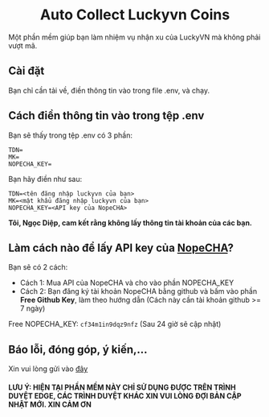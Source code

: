 <h1 align="center">Auto Collect Luckyvn Coins</h1>
Một phần mềm giúp bạn làm nhiệm vụ nhận xu của LuckyVN mà không phải vượt mã.

## Cài đặt
Bạn chỉ cần tải về, điền thông tin vào trong file .env, và chạy.

## Cách điền thông tin vào trong tệp .env
Bạn sẽ thấy trong tệp .env có 3 phần:
```env
TDN=
MK=
NOPECHA_KEY=
```
Bạn hãy điền như sau:
```env
TDN=<tên đăng nhập luckyvn của bạn>
MK=<mật khẩu đăng nhập luckyvn của bạn>
NOPECHA_KEY=<API key của NopeCHA>
```
**Tôi, Ngọc Diệp, cam kết rằng không lấy thông tin tài khoản của các bạn.**
## Làm cách nào để lấy API key của [NopeCHA](https://nopecha.com)?
Bạn sẽ có 2 cách:
- Cách 1: Mua API của NopeCHA và cho vào phần NOPECHA_KEY
- Cách 2: Bạn đăng ký tài khoản NopeCHA bằng github và bấm vào phần **Free Github Key**, làm theo hướng dẫn (Cách này cần tài khoản github >= 7 ngày)

Free NOPECHA_KEY: ``cf34m1in9dqz9nfz`` (Sau 24 giờ sẽ cập nhật)
## Báo lỗi, đóng góp, ý kiến,...
Xin vui lòng gửi vào [đây](https://github.com/ngocdiep2006/AutoCollectLuckyvnCoins/issues)

#### LƯU Ý: HIỆN TẠI PHẦN MỀM NÀY CHỈ SỬ DỤNG ĐƯỢC TRÊN TRÌNH DUYỆT EDGE, CÁC TRÌNH DUYỆT KHÁC XIN VUI LÒNG ĐỢI BẢN CẬP NHẬT MỚI. XIN CẢM ƠN
